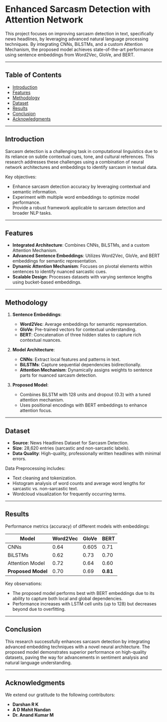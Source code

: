 # Enhanced Sarcasm Detection with Attention Network

This project focuses on improving sarcasm detection in text, specifically news headlines, by leveraging advanced natural language processing techniques. By integrating CNNs, BiLSTMs, and a custom Attention Mechanism, the proposed model achieves state-of-the-art performance using sentence embeddings from Word2Vec, GloVe, and BERT.

---

## Table of Contents
- [Introduction](#introduction)
- [Features](#features)
- [Methodology](#methodology)
- [Dataset](#dataset)
- [Results](#results)
- [Conclusion](#conclusion)
- [Acknowledgments](#acknowledgments)

---

## Introduction

Sarcasm detection is a challenging task in computational linguistics due to its reliance on subtle contextual cues, tone, and cultural references. This research addresses these challenges using a combination of neural network architectures and embeddings to identify sarcasm in textual data.

Key objectives:
- Enhance sarcasm detection accuracy by leveraging contextual and semantic information.
- Experiment with multiple word embeddings to optimize model performance.
- Provide a robust framework applicable to sarcasm detection and broader NLP tasks.

---

## Features
- **Integrated Architecture**: Combines CNNs, BiLSTMs, and a custom Attention Mechanism.
- **Advanced Sentence Embeddings**: Utilizes Word2Vec, GloVe, and BERT embeddings for semantic representation.
- **Dynamic Attention Mechanism**: Focuses on pivotal elements within sentences to identify nuanced sarcastic cues.
- **Scalable Design**: Processes datasets with varying sentence lengths using bucket-based embeddings.

---

## Methodology

1. **Sentence Embeddings**:
   - **Word2Vec**: Average embeddings for semantic representation.
   - **GloVe**: Pre-trained vectors for contextual understanding.
   - **BERT**: Concatenation of three hidden states to capture rich contextual nuances.

2. **Model Architecture**:
   - **CNNs**: Extract local features and patterns in text.
   - **BiLSTMs**: Capture sequential dependencies bidirectionally.
   - **Attention Mechanism**: Dynamically assigns weights to sentence parts for nuanced sarcasm detection.

3. **Proposed Model**:
   - Combines BiLSTM with 128 units and dropout (0.3) with a tuned attention mechanism.
   - Uses positional encodings with BERT embeddings to enhance attention focus.

---

## Dataset

- **Source**: News Headlines Dataset for Sarcasm Detection.
- **Size**: 28,620 entries (sarcastic and non-sarcastic labels).
- **Data Quality**: High-quality, professionally written headlines with minimal errors.

Data Preprocessing includes:
- Text cleaning and tokenization.
- Histogram analysis of word counts and average word lengths for sarcastic vs. non-sarcastic text.
- Wordcloud visualization for frequently occurring terms.

---

## Results

Performance metrics (accuracy) of different models with embeddings:

| Model            | Word2Vec | GloVe | BERT |
|------------------|----------|-------|------|
| CNNs             | 0.64     | 0.605 | 0.71 |
| BiLSTMs          | 0.62     | 0.73  | 0.70 |
| Attention Model  | 0.72     | 0.64  | 0.60 |
| **Proposed Model** | 0.70     | 0.69  | **0.81** |

Key observations:
- The proposed model performs best with BERT embeddings due to its ability to capture both local and global dependencies.
- Performance increases with LSTM cell units (up to 128) but decreases beyond due to overfitting.

---

## Conclusion

This research successfully enhances sarcasm detection by integrating advanced embedding techniques with a novel neural architecture. The proposed model demonstrates superior performance on high-quality datasets, paving the way for advancements in sentiment analysis and natural language understanding.

---

## Acknowledgments

We extend our gratitude to the following contributors:
- **Darshan R K**
- **A D Mahit Nandan**
- **Dr. Anand Kumar M**

